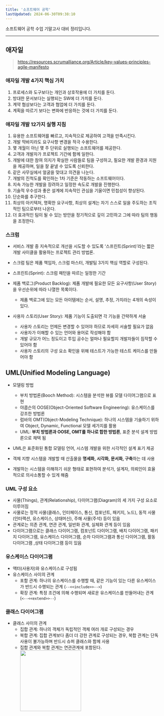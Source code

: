 ```yaml
---
title: '소프트웨어 공학'
lastUpdated: 2024-06-30T09:38:10
---
```

소프트웨어 공학 수업 기말고사 대비 정리입니다.

---

## 애자일

> https://resources.scrumalliance.org/Article/key-values-principles-agile-manifesto

### 애자일 개발 4가지 핵심 가치
1. 프로세스와 도구보다는 개인과 상호작용에 더 가치를 둔다.
2. 방대한 문서보다는 실행되는 SW에 더 가치를 둔다.
3. 계약 협상보다는 고객과 협업에 더 가치를 둔다.
4. 계획을 따르기 보다는 변화에 반응하는 것에 더 가치를 둔다.

### 애자일 개발 12가지 실행 지침

1. 유용한 소프트웨어를 빠르고, 지속적으로 제공하여 고객을 만족시킨다.
2. 개발 막바지라도 요구사항 변경을 적극 수용한다.
3. 몇 개월이 아닌 몇 주 단위로 실행되는 소프트웨어를 제공한다.
4. 고객과 개발자가 프로젝트 기간에 함께 일한다.
5. 개발에 대한 참여 의지가 확실한 사람들로 팀을 구성하고, 필요한 개발 환경과 지원을 제공하며, 일을 잘 끝낼 수 있도록 신뢰한다.
6. 같은 사무실에서 얼굴을 맞대고 의견을 나눈다.
7. 개발의 진척도를 확인하는 1차 기준은 작동하는 소프트웨어이다.
8. 지속 가능한 개발을 장려하고 일정한 속도로 개발을 진행한다.
9. 기술적 우수성과 좋은 설계에 지속적인 관심을 기울이면 민첩성이 향상된다.
10. 단순화를 추구한다.
11. 최상의 아키텍처, 명확한 요구사항, 최상의 설계는 자기 스스로 일을 주도하는 조직적인 팀으로부터 나온다.
12. 더 효과적인 팀이 될 수 있는 방안을 정기적으로 깊이 고민하고 그에 따라 팀의 행동을 조정한다.

### 스크럼

- 서비스 개발 중 지속적으로 개선을 시도할 수 있도록 ‘스프린트(Sprint)’라는 짧은 개발 사이클을 활용하는 프로젝트 관리 방법론.
- 스크럼 팀은 제품 책임자, 스크럼 마스터, 개발팀 3가지 핵심 역할로 구성된다.

- 스프린트(Sprint): 스크럼 패턴을 따르는 일정한 기간

- 제품 백로그(Product Backlog): 제품 개발에 필요한 모든 요구사항(User Story)을 우선순위에 따라 나열한 목록이다.
  - 제품 백로그에 있는 모든 아이템에는 순서, 설명, 추정, 가치라는 4개의 속성이 있다.

- 사용자 스토리(User Story): 제품 기능이 도출되면 각 기능을 간략하게 서술
  - 사용자 스토리는 언제든 변경할 수 있어야 하므로 자세히 서술할 필요가 없음
  - 사용자가 이해할 수 있는 언어와 용어로 작성해야 함
  - 개발 규모가 어느 정도이고 투입 공수는 얼마나 필요할지 개발자들이 짐작할 수 있어야 함
  - 사용자 스토리의 구성 요소 확인을 위해 테스트가 가능한 테스트 케이스를 만들어야 함

## UML(Unified Modeling Language)

- 모델링 방법
  - 부치 방법론(Booch Method): 시스템을 분석한 뷰를 모델 다이어그램으로 표현
  - 야콥슨의 OOSE(Object-Oriented Software Engineering): 유스케이스를 강조한 방법론
  - 럼바의 OMT(Object-Modeling Technique): 하나의 시스템을 기술하기 위하여 Object, Dynamic, Functional 모델 세가지를 활용
  - UML: **부치 방법론과 OOSE, OMT를 하나로 합한 방법론**, 표준 분석 설계 방법론으로 채택 됨

- UML은 표준화된 통합 모델링 언어, 시스템 개발을 위한 시각적인 설계 표기 제공
- 객체 지향 시스템을 개발할 때 산출물을 **명세화, 시각화, 문서화, 구축**하는 데 사용
- 개발하는 시스템을 이해하기 쉬운 형태로 표현하여 분석가, 설계자, 의뢰인이 효율적으로 의사소통할 수 있게 해줌

### UML 구성 요소

- 사물(Things), 관계(Relationship), 다이어그램(Diagram)의 세 가지 구성 요소로 이루어짐
- 사물로는 정적 사물(클래스, 인터페이스, 통신, 컴포넌트, 패키지, 노드), 동적 사물(인터랙션, 유스케이스, 상태머신), 주해 사물(주석) 등이 있음
- 관계로는 의존 관계, 연관 관계, 일반화 관계, 실체화 관계 등이 있음
- 다이어그램으로는 클래스 다이어그램, 컴포넌트 다이어그램, 배치 다이어그램, 패키지 다이어그램, 유스케이스 다이어그램, 순차 다이어그램과 통신 다이어그램, 활동 다이어그램 ,상태 다이어그램 등이 있음

### 유스케이스 다이어그램

- 액터(사용자)와 유스케이스로 구성됨
- 유스케이스 사이의 관계
  - 포함 관계: 하나의 유스케이스를 수행할 때, 같은 기능이 있는 다른 유스케이스가 반드시 수행되는 관계 (`--<<include>>-->`)
  - 확장 관계: 특정 조건에 의해 수행되며 새로운 유스케이스를 만들어내는 관계 (`<--<<extend>>--`)

### 클래스 다이어그램

- 클래스 사이의 관계
  - 집합 관계: 하나의 객체가 독립적인 객체 여러 개로 구성되는 경우
  - 복합 관계: 집합 관계보다 좀더 더 강한 관계로 구성되는 경우, 복합 관계는 단독 사용이 불가능하며 반드시 슈퍼 클래스와 함께 사용
  - 집합 관계와 복합 관계는 연관관계에 포함된다.
      <img src="https://github.com/rlaisqls/TIL/assets/81006587/5ca29f31-a3ca-4d31-b505-22b361029f35" style="height: 200px"/>

